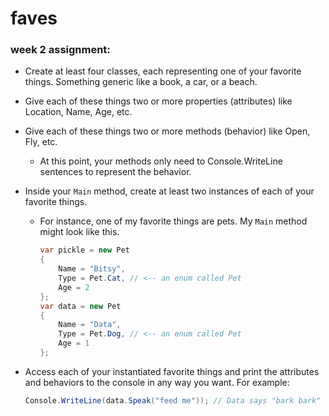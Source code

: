 # faves

### week 2 assignment:

- Create at least four classes, each representing one of your favorite things. Something generic like a book, a car, or a beach.
- Give each of these things two or more properties (attributes) like Location, Name, Age, etc.
- Give each of these things two or more methods (behavior) like Open, Fly, etc.
    - At this point, your methods only need to Console.WriteLine sentences to represent the behavior.
- Inside your `Main` method, create at least two instances of each of your favorite things.
    - For instance, one of my favorite things are pets. My `Main` method might look like this.

        ```csharp
        var pickle = new Pet
        {
        	Name = "Bitsy",
        	Type = Pet.Cat, // <-- an enum called Pet
        	Age = 2
        };
        var data = new Pet
        {
        	Name = "Data",
        	Type = Pet.Dog, // <-- an enum called Pet
        	Age = 1
        };
        ```

- Access each of your instantiated favorite things and print the
attributes and behaviors to the console in any way you want. For
example:

    ```csharp
    Console.WriteLine(data.Speak("feed me")); // Data says "bark bark"
    ```
